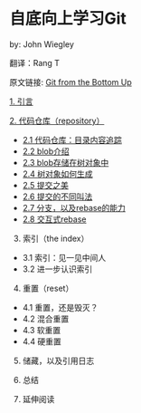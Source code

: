 # 自底向上学习Git

by: John Wiegley

翻译：Rang T

原文链接: [Git from the Bottom Up](https://jwiegley.github.io/git-from-the-bottom-up/)

[1. 引言](1.intro.md)

[2. 代码仓库（repository）](2.repository.md)
 - [2.1 代码仓库：目录内容追踪](2.repository.md#2-1-目录内容追踪)
 - [2.2 blob介绍](2.repository.md#2-2-blob介绍)
 - [2.3 blob存储在树对象中](2.repository.md#2-3-blob存储在树对象中)
 - [2.4 树对象如何生成](2.repository.md#2-4-树对象如何生成)
 - [2.5 提交之美](2.repository.md#2-5-提交之美)
 - [2.6 提交的不同叫法](2.repository.md#2-6-提交有哪些别名)
 - [2.7 分支，以及rebase的能力](2.repository.md#2-7-分支以及rebase)
 - [2.8 交互式rebase](2.repository.md#2-8-交互式rebase)

3. 索引（the index）
 - 3.1 索引：见一见中间人
 - 3.2 进一步认识索引

4. 重置（reset）
 - 4.1 重置，还是毁灭？
 - 4.2 混合重置
 - 4.3 软重置
 - 4.4 硬重置

5. 储藏，以及引用日志

6. 总结

7. 延伸阅读
